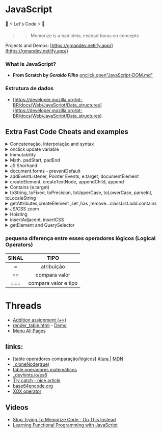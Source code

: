 # JavaScript

:rocket: :zap: Let's Code :zap: :rocket:

> > Memorize is a bad ideia, instead focus on concepts

Projects and Demos: [https://gmapdev.netlify.app/](https://gmapdev.netlify.app/)

### What is JavaScript?

- **From Scratch by _Geraldo Filho_**
  [onclick.open"JavaScript-DOM.md"](./assets/JavaScript-DOM.md)

### Estrutura de dados

- [https://developer.mozilla.org/pt-BR/docs/Web/JavaScript/Data_structures](https://developer.mozilla.org/pt-BR/docs/Web/JavaScript/Data_structures)

## Extra Fast Code Cheats and examples

<details>
<summary>Concatenação, Interpolação and syntax</summary>
From scratch aspas 'simples' ou "dupla" tanto faz, contudo dependendo do cenário há algunas peculiaridades

```js
console.log("I'm Geraldo");
console.log("I'm Geraldo"); // precisa usar a barra invertida \

//📌descatar palavra

//usar barras \
console.log('TypeScript é uma "linguagem" de programação');

//mais simples
console.log('TypeScript é uma "linguagem" de programação');
```

```js
let name = "Geraldo";
console.log("Eu sou", name);

// Concatenando - operador +
console.log('Eu sou ' +name);
console.log("Eu sou " +name);
console.log("Eu sou " +name + 'e tenho ' + age + ' anos');

// ES6 template string
console.log(`grace accent ${name} and ${age}`);  // interpolation sem concatenação

("Ola") apenas no console.log show infos F12

//converter valores em string - consulte toString() nesse README ou String(n) em https://ricardo-reis.medium.com/strings-dd656f371ff3

/*
Comparando strings
Para comparar duas strings, use os operadores > , >= , < , <= e ==.
*/
console.log("a" < "A"); //false

```

### syntax / sintaxe

```js
semicolon ;
comma ,
parentheses()
braces {} - chaves
square brackets [] - colchetes
```

### multiple var/let/const

```js
//ES6
let [cont, start] = [0, 10];
let = [name, age] = ["Geraldo", 30];

let a, b;
a = 4;
b = 3;
console.log(a + b);

const rua = "a",
  cidade = "b",
  sim = "sd";

// old
var eu = "Ge",
  filho = "a",
  agr = "now";
console.log(eu, filho, agr);
```

</details>

<details>
<summary>onclick update variable</summary>

```js
//html
  <button onclick="add()">Add</button>
  <span id="num"></span>

//js
let sum = 0;
let num = document.getElementById("num");
function add(){
  sum = sum +1;
  num.innerHTML = sum; //update variable
}

//short by gmap
let start = 0;
function add(){
document.getElementById("num").innerHTML = start = start +1;
}

//short by gmap recuperando o valor da var diretamente no DOM succinct way

const add = () => {
let num = document.getElementById("num");
num.innerHTML = +num.innerHTML + 1;
//num.innerHTML = parseInt(num.innerHTML) +1;
}
```

</details>

<details>
<summary>Immutability</summary>

[immutability.html](https://geraldotech.github.io/DevMap/JavaScript/assets/immutability.html)  
[immutability.js](./assets/string_immutability.js)

</details>

<details>
<summary>Math. padStart, padEnd</summary>

```js
Math //https://developer.mozilla.org/en-US/docs/Web/JavaScript/Reference/Global_Objects/Math
//recomendo ler http://devfuria.com.br/javascript/numeros-aleatorios/
Math.round = arredonda para cima ou para baixo
Math.ceil = arredonda sempre para cima
Math.floor = arredonda para baixo
Math.pow(2,16)
 function po(a,b){
         return console.log(Math.pow(a,b));
     }

//gerar números randômicos
Math.random();
Math.floor(Math.random() * 10); // 0 - 10
Math.floor(Math.random() * 5 +1); // 0 - 5

Math.PI

//📌Math.max() returns the number with the highest value:
const a = [1,2,3,4];
console.log(Math.max(...a));

const ages = [12, 3234, 54, 34];
console.log(Math.max(1, 2, 3, 4)); //4
console.log(Math.max(ages)); // NaN
console.log(Math.max(...ages)); //3234

//📌usando apply:null
const num = [1,2,3,4];
console.log(Math.max.apply(null, num));

//📌 for of by gmap
const arr = [1,2,3,4];
let n = ''
for(const i of arr){
  n = Math.max(i);
}
console.log(n); //4

/*
padStart - define o tamanho minimo, e adiciona um complemento caso não tenha o mínimo
padStart or end se baseia em dois parâmetros:

- padLength
- padString - opcional , suporta string/number
*/

let str = "1234".padStart(10,"*");
console.log(str);

let cpf = "083".padStart(11,0);
console.log(cpf);


// padEnd() e.g string truncada
let str2 = "1234567".padEnd(10,"Hello");
console.log(str2);
```

</details>

<details>
<summary>JS Shorhand</summary>

```js
//shorhand
const get = function (id) {
  return document.getElementById(id);
};
const query = function (id) {
  return document.querySelector(id);
};

//
const log = function (...id) {
  console.log(id);
};
//
const l = (...a) => console.log(a);
//
const log = console.log.bind(document);
log(5 + 5, "hello");

input = query("input");
input.addEventListener("input", function () {
  const str = +this.value;
  console.log(str.toString(16));
  get("res").innerText = str.toString(2);
  get("hex").innerText = str.toString(16);
});

// Shorhand for getElementById

//function
const get = function (id) {
  return document.getElementById(id);
};
get("root").textContent = "Hello World!";

//arrow function
const get2 = (a) => {
  return document.getElementById(a);
};
get2("root");

const log = (x) => {
  console.log(x);
};
```

</details>

<details>
<summary>document.forms - preventDefault</summary>
<a href="./assets/forms.md">forms.md</a>

</details>
<details>
<summary>addEventListener, Pointer Events, e.target, documentElement</summary>

DOM Events access [JavaScript-DOM.md](./assets/JavaScript-DOM.md)

```js
#simple
<p id="foo">JavaScript</p>
const p = document.getElementById("foo");
console.log(p); //check output on console

#PointerEvent direct
<p id="bar">TypeScript</p>
document.getElementById("bar").addEventListener("click", function(event){
    console.log(event); //check output on console
});

#PointerEvent const direct não precisa do event(e).target pode chamar a const direto

 <p id="bar">TypeScript</p>
const p = document.getElementById("bar");
p.addEventListener("click", function(e){
     console.log(p.id);  //bar
});

#caso o target tenha um custom Attr like "data";
 <p id="bar" data="eu">TypeScript</p>
console.log(p.getAttribute("data")); //eu
console.log(e.target.getAttribute("data")); //eu
console.log(e.target.attributes.data.value); //get value of Attr data

#caso o target tenha um custom Attr like "itemtype";
 <li class="menu" itemtype="tip">Steak</li>
 console.log(e.target.attributes.itemtype.value); //tip

#addEventListener: click -  target
document.getElementById("bar").addEventListener("click", function(event){
    console.log(event.target); //  <p id="bar">TypeScript</p>
});

#addEventListener: input - captura o input em realtime
 document.querySelector("input").addEventListener("input", function(e){
   console.log(e);
 });
#addEventListener: change
 document.querySelector("input[type='checkbox']").addEventListener("change", function(e){
   console.log(e);
 });

console.log(event.target.id); //bar
console.log(event.target.getAttribute("data")); //eu
console.log(event.target.value); //only for input radio/checkbox


#documentElement
document.documentElement.addEventListener("mousemove", function(e){
    console.log(e);
});

#documentElement
const rootElement = document.documentElement;
console.log(rootElement);

#eventListener_mouseMove
//html
<div id="OutDataX"></div>
<div id="OutDataY"></div>

//js
const get = (el) => {return document.getElementById(el)};
#addEventListener: mousemove

document.addEventListener("mousemove", function(event){
    console.log(event);
    get("OutDataX").innerHTML = `X: ${event.clientX}`;
    if(event.clientX === 50) alert('50!');
    get("OutDataY").innerHTML = `Y: ${event.clientY}`;
});

#target vs currentTarget

<ul>
      <li>A</li>
      <li>B</li>
      <li>C</li>
      <li>Z</li>
</ul>

const el = document.querySelector("ul");
    el.addEventListener("click", function(e){
      console.log(e.currentTarget);  // <ul>
      console.log(e.target); // <li>
    });
```

[currentTarget_background_SVG.html](https://geraldotech.github.io/DevMap/JavaScript/assets/thread/currentTarget_background_SVG.html)

</details>

<details>
<summary>createElement, createTextNode, appendChild, append</summary>

```js
# Basic texts

//createElements
div = document.createElement("div");
h1 = document.createElement("h1");
p = document.createElement("p");


h1.textContent = 'Hello ';
txt = document.createTextNode("JavaScript");

//appendChild
p.appendChild(txt);
div.appendChild(h1);

//appendChild body
document.body.appendChild(div);


# Images

//createElements
div = document.createElement("div");
img = document.createElement("img");
img.setAttribute("src", "http://smartdicastutorial.appspot.com/images/6d88733c461.jpg");
img.setAttribute("alt", "img test");

//appendChild
div.appendChild(img);

//appendChild body
document.body.appendChild(div);


/*
👉appendChild() only accepts Node Objects.
👉append() Allows Us To Add Multiple Node Objects At Once, Arrays, strings... Unlike appendChild()
*/
  //direct arr or string
     document.body.append(`${arr}`, `Hello`);
    const arr = ["Alpha", "Bravo", "Charlie"];
    const div = document.createElement("div");
    //appendChild aqui não funcionaria
    div.append(arr);
    document.body.appendChild(div);

    //append support, string, Arrays
    const box = document.getElementById("box");
    box.append("Super Man!");
  //append support, string, Arrays
    const box = document.getElementById("box");

    const novo = document.createElement("div");
    novo.innerHTML = `My new div`;
    box.append(arr, ", Super Man!", novo);

    //💻output Alpha,Bravo,Charlie, Super Man! My new div



# Images 2 Template Alternative

   const btn = document.querySelector("button");
   btn.onclick = function(){
    re.innerHTML += `<img src="http://smartdicastutorial.appspot.com/images/6d88733c461.jpg"/>`
   }

//onclick classList
document.addEventListener('click', function(){
img.classList.add('meuimg');
});

# Images 3
//create img -loop-img-button-click
//html
 <button onclick=
  "show_image('https://www.w3schools.com/jsref/klematis.jpg',
               500,
               500,
               'Google Logo');">Add Google Logo</button>

//js
    function show_image(src, width, height, alt) {
      var img = document.createElement("img");
      img.src = src;
      img.width = width;
      img.height = height;
      img.alt = alt;

      // This next line will just add it to the <body> tag
      document.body.appendChild(img);
  };

```

</details>

<details>
<summary>Contains (e.target)</summary>
<a href="https://codepen.io/geraldopcf/pen/yLKZROJ" target="_blank">CodePen</a>

```html and css
<div
  id="mydiv"
  style="width: 100px;height: 100px;background-color: blue;"
></div>

div { margin: auto; padding: 1em; max-width: 6em; background: rgba(0, 0, 0, .2);
text-align: center; }
```

```js
var mydiv = document.getElementById("mydiv");

document.addEventListener("click", function (e) {
  var inside = mydiv.contains(e.target);
  if (inside) {
    alert("click inside");
  } else {
    alert("click outsite");
  }
});
```

[contains-e-target.html](./assets/thread/contains-e-target.html) - [Demo](https://geraldotech.github.io/DevMap/JavaScript/assets/thread/contains-e-target.html)

</details>

<details>
<summary>toString, toFixed, toPrecision, toUpperCase, toLowerCase, parseInt, toLocaleString</summary>
<a href="https://codepen.io/geraldopcf/pen/PoRVXQB" target="_blank">CodePen</a>

```html
<h2>toString converter</h2>
<form>
  <label for="number">Number:</label>
  <input type="number" />
</form>
<div>Binary: <span id="res"></span></div>
<div>Hex: <span id="hex"></span></div>
```

```js
//toFixed depois da virgula
console.log(Math.PI.toFixed(2)); // 3.14

//toPrecision
console.log(Math.PI.toPrecision(2)); //3.1

//toUpperCase and toLowerCase
let firtName = "Geraldo";
console.log(firtName.toUpperCase()); //GERALDO
console.log(firtName.toLocaleUpperCase()); //GERALDO

/*
The locale is based on the language settings of the browser.

Generally, this method returns the same result as the toLowerCase() method. However, for some locales, where language conflict with the regular Unicode case mappings occurs (such as Turkish), the results may vary.
*/

console.log(firtName.toLowerCase()); //geraldo
console.log(firtName.toLocaleLowerCase()); //geraldo

//toString
//https://linuxhint.com/javascript-tostring-method/
let age = 29;
console.log(typeof age); //number

let aget = age.toString();
console.log(typeof aget); //now is a string

// decimal to binary
(2022).toString(2); // '11111100110'

//parseInt binary to decimal
parseInt(1111, 2); // 15

//convert to base(2) binary
const ipnumber = [192, 168, 100, 200];
let binary = ipnumber.map((value) => value.toString(2));
console.log(binary); //[ '11000000', '10101000', '1100100', '11001000' ]

//Also support base(8) octal , base(16) hexadecimal

//Moedas
//https://franciscochaves.com.br/blog/formatacao-de-moedas-em-javascript
var atual = 600.0;
var saldo = 2000;

var f = atual.toLocaleString("pt-BR", { style: "currency", currency: "BRL" });
var g = saldo.toLocaleString("pt-BR", { style: "currency", currency: "BRL" });
console.log(f); //R$ 600,00
console.log(g); //R$ 2.000,00
```

</details>

<details>
<summary>getAttributes,createElement ,set ,has ,remove...classList.add.contains</summary>

- 1 [create_get_remove_Attribute](./assets/thread/create_get_remove_Attribute.html) - [Demo](https://geraldotech.github.io/DevMap/JavaScript/assets/thread/create_get_remove_Attribute.html)
- 2 [hasAttribute_setAttribute.html](./assets/thread/hasAttribute_setAttribute.html) - [Demo](https://geraldotech.github.io/DevMap/JavaScript/assets/thread/hasAttribute_setAttribute.html)
- 3 [setAttribute_vs_classList](./assets/thread/setAttribute_vs_classList.html) - [Demo](https://geraldotech.github.io/DevMap/JavaScript/assets/thread/setAttribute_vs_classList.html)
- 4 [createElements_add_delete.html](./assets/thread/createElements_add_delete.html) - [Demo](https://geraldotech.github.io/DevMap/JavaScript/assets/thread/createElements_add_delete.html)
- 5 [createElements_add_delete_template_literal_add_assigment](./assets/thread/createElements_add_delete_template_literal_add_assigment.html) - [Demo](https://geraldotech.github.io/DevMap/JavaScript/assets/thread/createElements_add_delete_template_literal_add_assigment.html)

</details>

<details>
<summary>JS/CSS zoom</summary>

```js
document.body.style.zoom="150%";

//css
body{
  zoom:150%;
  }
```

</details>

<details>
<summary>Hoisting</summary>
<a href="https://github.com/geraldotech/DevMap/tree/main/TypeScript#hoisting" target="_blank">checkout this thread</a>

</details>

<details>
<summary>insertAdjacent, insertCSS</summary>

```html
<h1 id="foo">hello</h1>
<hr />
<h1 id="el">Element</h1>
<hr />
<footer id="vue" style="color:red">
  <p>footer</p>
</footer>
<button
  onclick="document.getElementById('el').insertAdjacentElement('afterbegin', document.getElementById('vue'))"
>
  Move
</button>
<!--inline hardcore-->
```

```js
/*
insertAdjacentHtml() is used to insert html code.
https://developer.mozilla.org/en-US/docs/Web/API/Element/insertAdjacentHTML
dependendo da posição pode herdar os attributes!

<!-- beforebegin -->
<p>
  <!-- afterbegin -->
  foo
  <!-- beforeend -->
</p>
<!-- afterend -->
*/

const foo = document.getElementById("foo");
foo.insertAdjacentHTML("beforebegin", "<b>Hiii</b>");
foo.insertAdjacentHTML("beforeend", "<b>Hiii</b>");

/*
insertAdjacentElement() is used to insert an element which is already in the DOM. You can get this element with getElementById() for example.
*/
//move footer to

function moveel() {
  const vue = document.getElementById("vue");
  document.getElementById("el").insertAdjacentElement("afterbegin", vue);
}
```

```js
// Write css inside JavaScript 1.0
document.head.innerHTML += `
    <style>
      img{ 
        width: 20%;
      }
      div{
       display: flex;
       height: 100vh;
       justify-content: center;
       align-items: center;
       flex-direction: column;
      }
    </style>
    `;

//2.0
const style = document.createElement("style");
style.textContent = "h1 { background-color: red; }";
document.head.appendChild(style);

//3.0 - external
document.head.insertAdjacentHTML(
  "beforeend",
  "<link rel=stylesheet href=/foo.css>"
);
```

</details>

<details>
<summary>getElement and QuerySelector</summary>
<br>
<a href="https://www.w3schools.com/js/js_htmldom_nodelist.asp" target="_blank">HTML Collection vs NodeList</a>

```js
<a href="#">link 1</a>
<a href="#">link 2</a>
<a href="#">link 3</a>
<a href="#">link 4</a>

<ul>
    <li class="menu">A</li>
    <li class="menu">B</li>
    <li class="menu" id="c">C</li>
    <span class="oi"></span>
    <span id="hello">New York</span>
</ul>


/* Array.from(document.getElementsByTagName("a")).forEach((el,ind) =>{
    console.log(ind,el.textContent)
}) */


//👉GetElementById:
document.getElementById("test"); //return only the id

//👉getElementsByTagName -
console.log(document.getElementsByTagName("a")); //returns a HTML Collection[x] required a Array.from

//👉getElementsByClassName
const menu = document.getElementsByClassName("menu");
console.log(menu); //return a HTML Collection[x]  e.g menu[0].innerHTML = "Hello World!";

//Ainda temos o byName() https://www.w3schools.com/jsref/met_doc_getelementsbyname.asp
/*
Dica: Array.from convert HTML Collection to Array, manupulando todos os itens com forEach
*/

//👉querySelector
console.log(document.querySelector(".oi")); //return class
console.log(document.querySelector("#hello").innerHTML); //return id


// querySelector - selecionando input by name
<input type="text" name="one" placeholder="ola"/>
<input type="text" name="two" placeholder="hello"/>

const input = document.querySelector("input[name='one']");
console.log(input.placeholder); // ola

// querySelector selecionando button inside tags
<section>
  <button>btn inside section</button>
  <button data="btn2">btn number 2 inside section</button>
</section>

const btnSection = document.querySelector("section button");
console.log(btnSection.innerHTML); //"btn inside section"

// querySelector selecionando um segundo button inside tags, adicionar um "name" ou "data"
const sbtn = document.querySelector("section button[data='btn2']");
const Calc = document.querySelector("dialog button[name='ok']");

// querySelector selecionando class e tag dentro dessa classe
const el = document.querySelector(".secao span");
el.textContent = "novo";

// querySelector and nth-child
 const p = document.querySelector("p:nth-child(3)"); //lembrando regras de CSS se não existir o tipo tipo p `3` vai retornar `null`
 const p = document.querySelector("p:nth-of-type(2)");


//👉querySelectorAll - support forEach
console.log(document.querySelectorAll(".menu")); //return a NodeList()

const link = document.querySelectorAll("a"); //return all tags
console.log(link); //return a NodeList()

link.forEach(el => {
    el.classList.add("linkr");
  el.href = "http://technotesbr.blogspot.com";
  el.setAttribute("target","_blank");
  el.setAttribute("title","open new tab");
});

// querySelectorAll - selecionando by index
<section>
  <span>[0]</span>
</section>

<section>
  <span>[1]</span>
</section>
document.querySelectorAll("section span")[1];

// select multiples elements and change values.
  document.querySelectorAll("#demo, #demo2").forEach((item) => {
    item.innerHTML = `DOM Loaded!`;
  });

```

</details>

### pequena diferença entre esses operadores lógicos (Logical Operators)

| SINAL |         TIPO         |
| :---: | :------------------: |
|   =   |      atribuição      |
|  ==   |    compara valor     |
|  ===  | compara valor e tipo |

# Threads

- <a href="https://geraldotech.github.io/DevMap/JavaScript/assets/thread/Addition_assignment.html" target="_blank">Addition assignment (+=)</a>
- [render_table.html](./assets/thread/render_table.html) - <a href="https://geraldotech.github.io/DevMap/JavaScript/assets/thread/render_table_json.html" target="_blank">Demo</a>
- [Menu All Pages](./assets/thread/Menu_All_pages.md)

## links:

- [table operadores comparação/lógicos] <a href="https://www.alura.com.br/artigos/operadores-matematicos-em-javascript" target="_blank">Alura </a> | <a href="https://developer.mozilla.org/en-US/docs/Web/JavaScript/Guide/Expressions_and_Operators#comparison_operators">MDN</a>
- <a href="https://www.w3schools.com/jsref/tryit.asp?filename=tryjsref_node_clonenode2" target="_blank">\_cloneNode(true)</a>
- <a href="https://developer.mozilla.org/en-US/docs/Learn/JavaScript/First_steps/Math" target="_blank">table operadores matemáticos</a>
- <a href="https://devhints.io/es6" target="_blank">\_devhints.io/es6</a>
- <a href="https://ricardo-reis.medium.com/try-catch-tratando-erros-no-javascript-91bcce0b93ae" target="_blank">Try catch - nice article</a>
- <a href="https://www.base64encode.org/">base64encode.org</a>
- <a href="https://twitter.com/ATechAjay/status/1606115109842976768">XOX operator</a>

## Videos

- [Stop Trying To Memorize Code - Do This Instead](https://www.youtube.com/watch?v=vP2MNhC_Igw&list=PL_VP_qub8HfIva3X7o4FbRqoqg9K-s8z4&index=1)
- [Learning Functional Programming with JavaScript](https://www.youtube.com/watch?v=e-5obm1G_FY)
